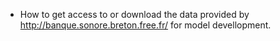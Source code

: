 * How to get access to or download the data provided by http://banque.sonore.breton.free.fr/ for model devellopment.
